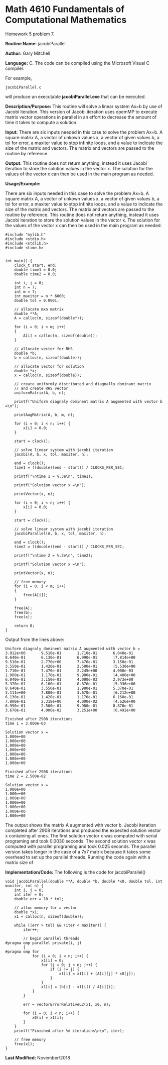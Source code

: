 # Math 4610 Fundamentals of Computational Mathematics
Homework 5 problem 7.

**Routine Name:**           jacobiParallel

**Author:** Gary Mitchell

**Language:** C. The code can be compiled using the Microsoft Visual C compiler.

For example,

    jacobiParallel.c

will produce an executable **jacobiParallel.exe** that can be executed.

**Description/Purpose:** This routine will solve a linear system Ax=b by use of Jacobi iteration. This version of Jacobi iteration uses opemMP to execute matrix vector operations in parallel in an effort to decrease the amount of time it takes to compute a solution.

**Input:** There are six inputs needed in this case to solve the problem Ax=b. A square matrix A, a vector of unkown values x, a vector of given values b, a tol for error, a maxiter value to stop infinite loops, and a value to indicate the size of the matrix and vectors. The matrix and vectors are passed to the routine by reference.

**Output:** This routine does not return anything, instead it uses Jacobi iteration to store the solution values in the vector x. The solution for the values of the vector x can then be used in the main program as needed.

**Usage/Example:**

There are six inputs needed in this case to solve the problem Ax=b. A square matrix A, a vector of unkown values x, a vector of given values b, a tol for error, a maxiter value to stop infinite loops, and a value to indicate the size of the matrix and vectors. The matrix and vectors are passed to the routine by reference. This routine does not return anything, instead it uses Jacobi iteration to store the solution values in the vector x. The solution for the values of the vector x can then be used in the main program as needed.

    #include "mylib.h"
    #include <stdio.h>
    #include <stdlib.h>
    #include <time.h>


    int main() {
        clock_t start, end;
        double time1 = 0.0;
        double time2 = 0.0;

        int i, j = 0;
        int n = 7;
        int m = 7;
        int maxiter = n * 6000;
        double tol = 0.0001;

        // allocate mxn matrix
        double **A;
        A = calloc(m, sizeof(double*));

        for (i = 0; i < m; i++)
        {
            A[i] = calloc(n, sizeof(double));
        }

        // allocate vector for RHS
        double *b;
        b = calloc(n, sizeof(double));

        // allocate vector for solution
        double *x;
        x = calloc(n, sizeof(double));

        // create uniformly distributed and diagnally dominant matrix
        // and create RHS vector
        uniformMatrix(A, b, n);

        printf("Uniform diagnaly dominent matrix A augmented with vector b =\n");

        printAugMatrix(A, b, m, n);

        for (i = 0; i < n; i++) {
            x[i] = 0.0;
        }

        start = clock();

        // solve linear system with jacobi iteration
        jacobi(A, b, x, tol, maxiter, n);

        end = clock();
        time1 = ((double)(end - start)) / CLOCKS_PER_SEC;

        printf("\ntime 1 = %.3e\n", time1);

        printf("Solution vector x =\n");

        printVector(x, n);

        for (i = 0; i < n; i++) {
            x[i] = 0.0;
        }

        start = clock();

        // solve linear system with jacobi iteration
        jacobiParallel(A, b, x, tol, maxiter, n);

        end = clock();
        time2 = ((double)(end - start)) / CLOCKS_PER_SEC;

        printf("\ntime 2 = %.3e\n", time2);

        printf("Solution vector x =\n");

        printVector(x, n);

        // free memory
        for (i = 0; i < m; i++)
        {
            free(A[i]);
        }

        free(A);
        free(b);
        free(x);

        return 0;
    }

Output from the lines above:

    Uniform diagnaly dominent matrix A augmented with vector b =
    3.912e+00       9.510e-01       1.710e-01       6.040e-01       8.640e-01       6.130e-01       6.990e-01       |7.814e+00
    9.510e-01       2.770e+00       7.470e-01       3.150e-01       3.550e-01       1.420e-01       2.500e-01       |5.530e+00
    1.710e-01       7.470e-01       2.245e+00       4.000e-03       1.980e-01       1.170e-01       9.980e-01       |4.480e+00
    6.040e-01       3.150e-01       4.000e-03       2.973e+00       5.370e-01       6.160e-01       8.870e-01       |5.936e+00
    8.640e-01       3.550e-01       1.980e-01       5.370e-01       3.111e+00       7.800e-01       3.670e-01       |6.212e+00
    6.130e-01       1.420e-01       1.170e-01       6.160e-01       7.800e-01       2.318e+00       4.000e-02       |4.626e+00
    6.990e-01       2.500e-01       9.980e-01       8.870e-01       3.670e-01       4.000e-02       3.251e+00       |6.492e+00

    Finished after 2908 iterations
    time 1 = 3.000e-03

    Solution vector x =
    1.000e+00
    1.000e+00
    1.000e+00
    1.000e+00
    1.000e+00
    1.000e+00
    1.000e+00

    Finished after 2908 iterations
    time 2 = 2.500e-02

    Solution vector x =
    1.000e+00
    1.000e+00
    1.000e+00
    1.000e+00
    1.000e+00
    1.000e+00
    1.000e+00

The output shows the matrix A augmented with vector b. Jacobi iteration completed after 2908 iterations and produced the expected solution vector x containing all ones. The first solution vector x was computed with serial programing and took 0.0030 seconds. The second solution vector x was computed with parallel programing and took 0.025 seconds. The parallel version takes longer in the case of a 7x7 matrix because it takes some overhead to set up the parallel threads. Running the code again with a matrix size of 

**Implementation/Code:** The following is the code for jacobiParallel()

    void jacobiParallel(double **A, double *b, double *x0, double tol, int maxiter, int n) {
        int i, j = 0;
        int iter = 0;
        double err = 10 * tol;

        // alloc memory for a vector
        double *x1;
        x1 = calloc(n, sizeof(double));

        while ((err > tol) && (iter < maxiter)) {
            iter++;

            // begin parallel threads
    #pragma omp parallel private(i, j)
            {
    #pragma omp for
                for (i = 0; i < n; i++) {
                    x1[i] = 0;
                    for (j = 0; j < n; j++) {
                        if (i != j) {
                            x1[i] = x1[i] + (A[i][j] * x0[j]);
                        }
                    }
                    x1[i] = (b[i] - x1[i]) / A[i][i];
                }
            }

            err = vectorErrorRelativeL2(x1, x0, n);

            for (i = 0; i < n; i++) {
                x0[i] = x1[i];
            }
        }
        printf("Finished after %d iterations\n\n", iter);

        // free memory
        free(x1);
    }

**Last Modified:** November/2018

